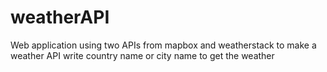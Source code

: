 # weatherAPI
Web application using two APIs from mapbox and weatherstack to make a weather API
write country name or city name to get the weather
